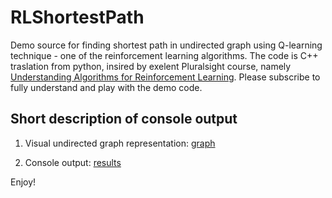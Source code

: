 # RLShortestPath
Demo source for finding shortest path in undirected graph using Q-learning technique - one of the reinforcement learning algorithms.
The code is C++ traslation from python, insired by exelent Pluralsight course, namely [Understanding Algorithms for Reinforcement Learning](https://app.pluralsight.com/library/courses/understanding-algorithms-reinforcement-learning/description). Please subscribe to fully understand and play with the demo code.

## Short description of console output
1. Visual undirected graph representation:
[graph](https://github.com/selectany/RLShortestPath/blob/master/graph.png)

2. Console output:
[results](results.png)

Enjoy!
